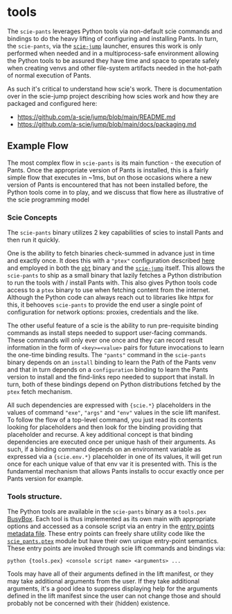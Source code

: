 # tools

The `scie-pants` leverages Python tools via non-default scie commands and bindings to do the heavy
lifting of configuring and installing Pants. In turn, the `scie-pants`, via the [`scie-jump`](
https://github.com/a-scie/jump) launcher, ensures this work is only performed when needed and in a
multiprocess-safe environment allowing the Python tools to be assured they have time and space to
operate safely when creating venvs and other file-system artifacts needed in the hot-path of normal
execution of Pants.

As such it's critical to understand how scie's work. There is documentation over in the scie-jump
project describing how scies work and how they are packaged and configured here:
+ https://github.com/a-scie/jump/blob/main/README.md
+ https://github.com/a-scie/jump/blob/main/docs/packaging.md

## Example Flow

The most complex flow in `scie-pants` is its main function - the execution of Pants. Once the
appropriate version of Pants is installed, this is a fairly simple flow that executes in ~1ms, but
on those occasions where a new version of Pants is encountered that has not been installed before,
the Python tools come in to play, and we discuss that flow here as illustrative of the scie
programming model

### Scie Concepts

The `scie-pants` binary utilizes 2 key capabilities of scies to install Pants and then run it
quickly.

One is the ability to fetch binaries check-summed in advance just in time and exactly once.
It does this with a `"ptex"` configuration described [here](
https://github.com/a-scie/ptex/blob/main/README.md#how-ptex-works) and employed in both the [`pbt`](
../package/pbt.lift.json) binary and the [`scie-jump`](../package/scie-pants.lift.json) itself. This
allows the `scie-pants` to ship as a small binary that lazily fetches a Python distribution to run
the tools with / install Pants with. This also gives Python tools code access to a `ptex` binary
to use when fetching content from the internet. Although the Python code can always reach out to
libraries like httpx for this, it behooves `scie-pants` to provide the end user a single point of
configuration for network options: proxies, credentials and the like.

The other useful feature of a scie is the ability to run pre-requisite binding commands as install
steps needed to support user-facing commands. These commands will only ever one once and they can
record result information in the form of `<key>=<value>` pairs for future invocations to learn the
one-time binding results. The `"pants"` command in the `scie-pants` binary depends on an `install`
binding to learn the Path of the Pants venv and that in turn depends on a `configuration` binding 
to learn the Pants version to install and the find-links repo needed to support that install. In
turn, both of these bindings depend on Python distributions fetched by the `ptex` fetch mechanism.

All such dependencies are expressed with `{scie.*}` placeholders in the values of command `"exe"`,
`"args"` and `"env"` values in the scie lift manifest. To follow the flow of a top-level command,
you just read its contents looking for placeholders and then look for the binding providing that
placeholder and recurse. A key additional concept is that binding dependencies are executed once
per unique hash of their arguments. As such, if a binding command depends on an environment variable
as expressed via a `{scie.env.*}` placeholder in one of its values, it will get run once for each
unique value of that env var it is presented with. This is the fundamental mechanism that allows
Pants installs to occur exactly once per Pants version for example.

### Tools structure.

The Python tools are available in the `scie-pants` binary as a `tools.pex` [BusyBox](
https://pypi.org/project/conscript/). Each tool is thus implemented as its own main with appropriate
options and accessed as a console script via an entry in the [entry points metadata file](
src/scie_pants.dist-info/entry_points.txt). These entry points can freely share utility code like
the [`scie_pants.ptex`](src/scie_pants/ptex.py) module but have their own unique entry-point
semantics. These entry points are invoked through scie lift commands and bindings via:
```
python {tools.pex} <console script name> <arguments> ...
```

Tools may have all of their arguments defined in the lift manifest, or they may take additional
arguments from the user. If they take additional arguments, it's a good idea to suppress displaying
help for the arguments defined in the lift manifest since the user can not change those and should
probably not be concerned with their (hidden) existence.
